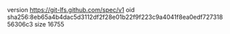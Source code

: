 version https://git-lfs.github.com/spec/v1
oid sha256:8eb65a4b4dac5d3112df2f28e01b22f9f223c9a4041f8ea0edf72731856306c3
size 16755
